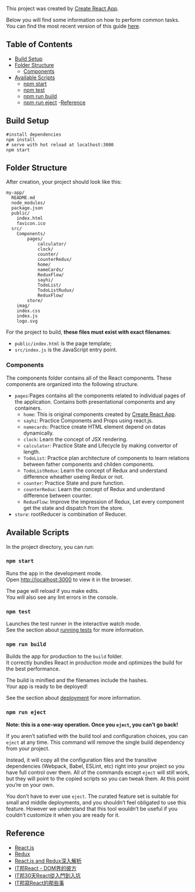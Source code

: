 This project was created by [Create React App](https://github.com/facebookincubator/create-react-app).

Below you will find some information on how to perform common tasks.<br>
You can find the most recent version of this guide [here](https://github.com/facebookincubator/create-react-app/blob/master/packages/react-scripts/template/README.md).

## Table of Contents

- [Build Setup](#build-setup)
- [Folder Structure](#folder-structure)
	- [Components](#components)
- [Available Scripts](#available-scripts)
  - [npm start](#npm-start)
  - [npm test](#npmqweasd-test)
  - [npm run build](#npm-run-build)
  - [npm run eject](#npm-run-eject)
-[Reference](#reference)

## Build Setup

```
#install dependencies
npm install 
# serve with hot reload at localhost:3000
npm start

```




## Folder Structure

After creation, your project should look like this:

```
my-app/
  README.md
  node_modules/
  package.json
  public/
    index.html
    favicon.ico
  src/
	Components/
		pages/
			calculator/
			clock/
			counter/
			counterRedux/
			home/
			nameCards/
			ReduxFlow/
			sayhi/
			TodoList/
			TodoListRudux/
			ReduxFlow/
		store/
	imag/
    index.css
    index.js
    logo.svg
```

For the project to build, **these files must exist with exact filenames**:

* `public/index.html` is the page template;
* `src/index.js` is the JavaScript entry point.

### Components
The components folder contains all of the React components. These components are organized into the following structure.
* `pages`:Pages contains all the components related to individual pages of the application. Contains both presentational components and any containers.
	* `home`: This is original components created by [Create React App](https://github.com/facebookincubator/create-react-app).
	* `sayhi`: Practice Components and Props using react.js.
	* `namecards`: Practice create HTML element depend on datas dynamically.
	* `clock`: Learn the concept of JSX rendering.
	* `calculator`: Practice State and Lifecycle by making convertor of length.
	* `TodoList`: Practice plan architecture of components to learn relations between father components and childen components.
	* `TodoListRedux`: Learn the concept of Redux and understand difference wheather useing Redux or not.
	* `counter`: Practice State and pure function.
	* `counterRedux`: Learn the concept of Redux and understand difference between counter.
	* `ReduxFlow`: Improve the impression of Redux, Let every component get the state and dispatch from the store.
* `store`: rootReducer is combination of Reducer.
## Available Scripts

In the project directory, you can run:

### `npm start`

Runs the app in the development mode.<br>
Open [http://localhost:3000](http://localhost:3000) to view it in the browser.

The page will reload if you make edits.<br>
You will also see any lint errors in the console.

### `npm test`

Launches the test runner in the interactive watch mode.<br>
See the section about [running tests](#running-tests) for more information.

### `npm run build`

Builds the app for production to the `build` folder.<br>
It correctly bundles React in production mode and optimizes the build for the best performance.

The build is minified and the filenames include the hashes.<br>
Your app is ready to be deployed!

See the section about [deployment](#deployment) for more information.

### `npm run eject`

**Note: this is a one-way operation. Once you `eject`, you can’t go back!**

If you aren’t satisfied with the build tool and configuration choices, you can `eject` at any time. This command will remove the single build dependency from your project.

Instead, it will copy all the configuration files and the transitive dependencies (Webpack, Babel, ESLint, etc) right into your project so you have full control over them. All of the commands except `eject` will still work, but they will point to the copied scripts so you can tweak them. At this point you’re on your own.

You don’t have to ever use `eject`. The curated feature set is suitable for small and middle deployments, and you shouldn’t feel obligated to use this feature. However we understand that this tool wouldn’t be useful if you couldn’t customize it when you are ready for it.


## Reference
- [React.js](https://reactjs.org/)
- [Redux](https://redux.js.org/)
- [React.js and Redux深入解析](http://huziketang.mangojuice.top/books/react/)
- [IT邦React - DOM界的彼方](https://ithelp.ithome.com.tw/users/20103131/ironman/1012)
- [IT邦30天React從入門到入坑](https://ithelp.ithome.com.tw/users/20107317/ironman/1261)
- [IT邦寫React的那些事](https://ithelp.ithome.com.tw/users/20078318/ironman/1106)